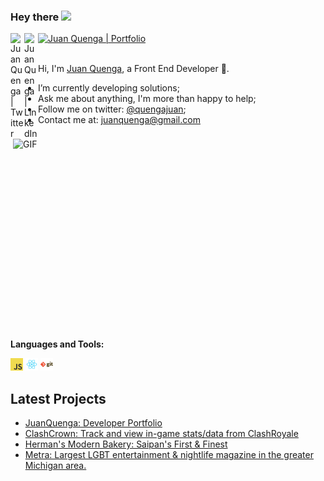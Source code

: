 ### Hey there <img src="https://media.giphy.com/media/hvRJCLFzcasrR4ia7z/giphy.gif" width="25px">

<a href="https://twitter.com/quengajuan">
  <img align="left" alt="Juan Quenga | Twitter" width="22px" src="https://cdn-icons-png.flaticon.com/512/3256/3256013.png" />
</a>
<a href="https://www.linkedin.com/in/juanquenga/">
  <img align="left" alt="Juan Quenga | LinkedIn" width="22px" src="https://cdn-icons-png.flaticon.com/512/3536/3536505.png" />
</a>
<a href="https://juanquenga.com">
   <img aligh="left" alt="Juan Quenga | Portfolio" width="22px" src="https://cdn-icons-png.flaticon.com/512/2282/2282188.png" />
</a>

<br />
<br />

Hi, I'm <a href="https://juanquenga.com/">Juan Quenga</a>, a Front End Developer 🚀.
<img align="right" alt="GIF" src="https://miro.medium.com/max/1360/1*IRGHmiGsa16stedQvIaZfw.gif" width="500" height="320" />

- I’m currently developing solutions;
- Ask me about anything, I'm more than happy to help;
- Follow me on twitter: [@quengajuan](https://twitter.com/quengajuan);
- Contact me at: <a href="mailto:juanquenga@gmail.com">juanquenga@gmail.com</a>

**Languages and Tools:**

<code><img height="20" src="https://raw.githubusercontent.com/github/explore/80688e429a7d4ef2fca1e82350fe8e3517d3494d/topics/javascript/javascript.png"></code>
<code><img height="20" src="https://raw.githubusercontent.com/github/explore/80688e429a7d4ef2fca1e82350fe8e3517d3494d/topics/react/react.png"></code>
<code><img height="20" src="https://raw.githubusercontent.com/github/explore/80688e429a7d4ef2fca1e82350fe8e3517d3494d/topics/git/git.png"></code>


## Latest Projects

<!-- PROJECTS:START -->
- [JuanQuenga: Developer Portfolio](https://juanquenga.com)
- [ClashCrown: Track and view in-game stats/data from ClashRoyale](https://clashcrown.com)
- [Herman's Modern Bakery: Saipan's First & Finest](https://github.com/JuanQuenga/JuanQuenga/edit/main/README.md)
- [Metra: Largest LGBT entertainment & nightlife magazine in the greater Michigan area.](https://github.com/JuanQuenga/JuanQuenga/edit/main/README.md)
<!-- PROJECTS:END -->
